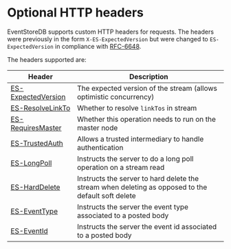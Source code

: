 # Optional HTTP headers

<!-- TODO: Can Swagger replace this? And sub files -->

EventStoreDB supports custom HTTP headers for requests. The headers were previously in the form `X-ES-ExpectedVersion` but were changed to `ES-ExpectedVersion` in compliance with [RFC-6648](https://datatracker.ietf.org/doc/html/rfc6648).

The headers supported are:

| Header                                    | Description                                                                                        |
| ----------------------------------------- | -------------------------------------------------------------------------------------------------- |
| [ES-ExpectedVersion](expected-version.md) | The expected version of the stream (allows optimistic concurrency)                                 |
| [ES-ResolveLinkTo](resolve-linkto.md)     | Whether to resolve `linkTos` in stream                                                             |
| [ES-RequiresMaster](requires-master.md)   | Whether this operation needs to run on the master node                                             |
| [ES-TrustedAuth](/server/v5/security/trusted-intermediary.md) | Allows a trusted intermediary to handle authentication                                             |
| [ES-LongPoll](longpoll.md)                | Instructs the server to do a long poll operation on a stream read                                  |
| [ES-HardDelete](harddelete.md)            | Instructs the server to hard delete the stream when deleting as opposed to the default soft delete |
| [ES-EventType](eventtype.md)              | Instructs the server the event type associated to a posted body                                    |
| [ES-EventId](eventid.md)                  | Instructs the server the event id associated to a posted body                                      |
